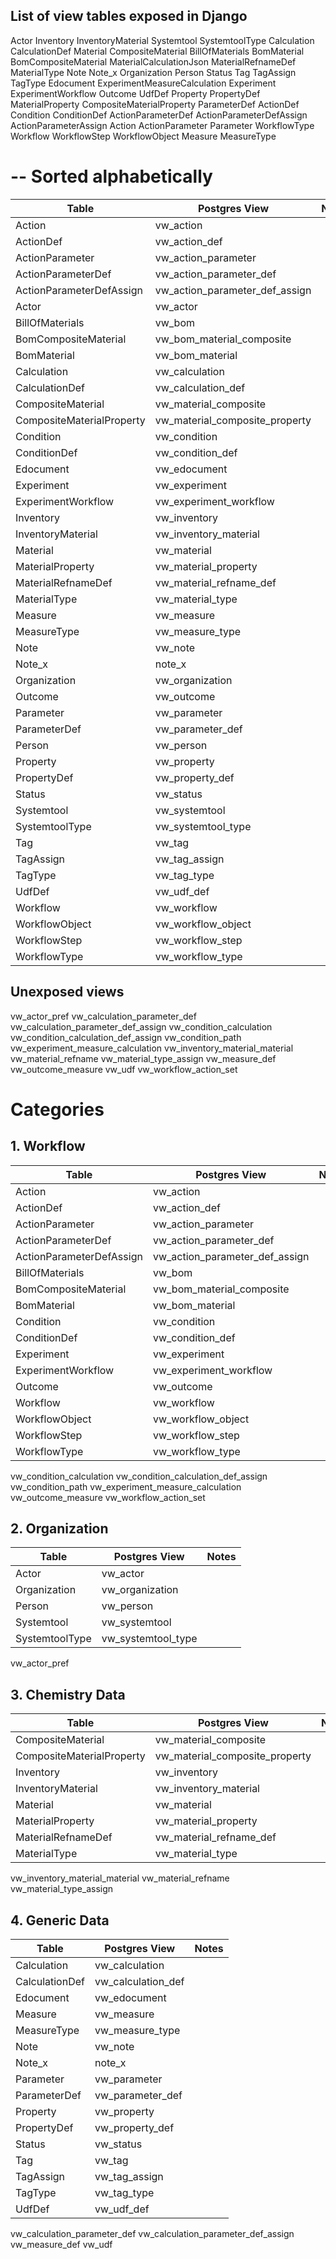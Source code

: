 ## List of view tables exposed in Django
Actor
Inventory
InventoryMaterial
Systemtool
SystemtoolType
Calculation
CalculationDef
Material
CompositeMaterial
BillOfMaterials
BomMaterial
BomCompositeMaterial
MaterialCalculationJson
MaterialRefnameDef
MaterialType
Note
Note_x
Organization
Person
Status
Tag
TagAssign
TagType
Edocument
ExperimentMeasureCalculation
Experiment
ExperimentWorkflow
Outcome
UdfDef
Property
PropertyDef
MaterialProperty
CompositeMaterialProperty
ParameterDef
ActionDef
Condition
ConditionDef
ActionParameterDef
ActionParameterDefAssign
ActionParameterAssign
Action
ActionParameter
Parameter
WorkflowType
Workflow
WorkflowStep
WorkflowObject
Measure
MeasureType

# -- Sorted alphabetically
| Table | Postgres View | Notes |
|-------|---------------|-------|
|Action|vw_action||
|ActionDef|vw_action_def||
|ActionParameter|vw_action_parameter||
|ActionParameterDef|vw_action_parameter_def||
|ActionParameterDefAssign|vw_action_parameter_def_assign||
|Actor|vw_actor||
|BillOfMaterials|vw_bom||
|BomCompositeMaterial|vw_bom_material_composite||
|BomMaterial|vw_bom_material||
|Calculation|vw_calculation||
|CalculationDef|vw_calculation_def||
|CompositeMaterial|vw_material_composite||
|CompositeMaterialProperty|vw_material_composite_property||
|Condition|vw_condition||
|ConditionDef|vw_condition_def||
|Edocument|vw_edocument||
|Experiment|vw_experiment||
|ExperimentWorkflow|vw_experiment_workflow||
|Inventory|vw_inventory||
|InventoryMaterial|vw_inventory_material||
|Material|vw_material||
|MaterialProperty|vw_material_property||
|MaterialRefnameDef|vw_material_refname_def||
|MaterialType|vw_material_type||
|Measure|vw_measure||
|MeasureType|vw_measure_type||
|Note|vw_note||
|Note_x|note_x||
|Organization|vw_organization||
|Outcome|vw_outcome||
|Parameter|vw_parameter||
|ParameterDef|vw_parameter_def||
|Person|vw_person||
|Property|vw_property||
|PropertyDef|vw_property_def||
|Status|vw_status||
|Systemtool|vw_systemtool||
|SystemtoolType|vw_systemtool_type||
|Tag|vw_tag||
|TagAssign|vw_tag_assign||
|TagType|vw_tag_type||
|UdfDef|vw_udf_def||
|Workflow|vw_workflow||
|WorkflowObject|vw_workflow_object||
|WorkflowStep|vw_workflow_step||
|WorkflowType|vw_workflow_type||

## Unexposed views 
vw_actor_pref 
vw_calculation_parameter_def
vw_calculation_parameter_def_assign
vw_condition_calculation
vw_condition_calculation_def_assign
vw_condition_path
vw_experiment_measure_calculation
vw_inventory_material_material
vw_material_refname
vw_material_type_assign
vw_measure_def
vw_outcome_measure
vw_udf
vw_workflow_action_set

# Categories
## 1. Workflow

| Table | Postgres View | Notes |
|-------|---------------|-------|
|Action|vw_action||
|ActionDef|vw_action_def||
|ActionParameter|vw_action_parameter||
|ActionParameterDef|vw_action_parameter_def||
|ActionParameterDefAssign|vw_action_parameter_def_assign||
|BillOfMaterials|vw_bom||
|BomCompositeMaterial|vw_bom_material_composite||
|BomMaterial|vw_bom_material||
|Condition|vw_condition||
|ConditionDef|vw_condition_def||
|Experiment|vw_experiment||
|ExperimentWorkflow|vw_experiment_workflow||
|Outcome|vw_outcome||
|Workflow|vw_workflow||
|WorkflowObject|vw_workflow_object||
|WorkflowStep|vw_workflow_step||
|WorkflowType|vw_workflow_type||
vw_condition_calculation
vw_condition_calculation_def_assign
vw_condition_path
vw_experiment_measure_calculation
vw_outcome_measure
vw_workflow_action_set

## 2. Organization

| Table | Postgres View | Notes |
|-------|---------------|-------|
|Actor|vw_actor||
|Organization|vw_organization||
|Person|vw_person||
|Systemtool|vw_systemtool||
|SystemtoolType|vw_systemtool_type||
vw_actor_pref
## 3. Chemistry Data

| Table | Postgres View | Notes |
|-------|---------------|-------|
|CompositeMaterial|vw_material_composite||
|CompositeMaterialProperty|vw_material_composite_property||
|Inventory|vw_inventory||
|InventoryMaterial|vw_inventory_material||
|Material|vw_material||
|MaterialProperty|vw_material_property||
|MaterialRefnameDef|vw_material_refname_def||
|MaterialType|vw_material_type||
vw_inventory_material_material
vw_material_refname
vw_material_type_assign

## 4. Generic Data

| Table | Postgres View | Notes |
|-------|---------------|-------|
|Calculation|vw_calculation||
|CalculationDef|vw_calculation_def||
|Edocument|vw_edocument||
|Measure|vw_measure||
|MeasureType|vw_measure_type||
|Note|vw_note||
|Note_x|note_x||
|Parameter|vw_parameter||
|ParameterDef|vw_parameter_def||
|Property|vw_property||
|PropertyDef|vw_property_def||
|Status|vw_status||
|Tag|vw_tag||
|TagAssign|vw_tag_assign||
|TagType|vw_tag_type||
|UdfDef|vw_udf_def||
vw_calculation_parameter_def
vw_calculation_parameter_def_assign
vw_measure_def
vw_udf